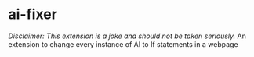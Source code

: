 # ai-fixer
*Disclaimer: This extension is a joke and should not be taken seriously.*
An extension to change every instance of AI to If statements in a webpage
